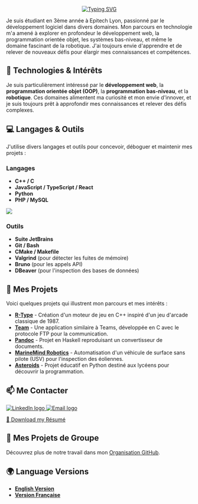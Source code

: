 <p align='center'>
  <a href="https://git.io/typing-svg"><img src="https://readme-typing-svg.demolab.com?font=Fira+Code&duration=2000&pause=1000&color=0A51A1&background=93FF3000&center=true&multiline=true&width=550&height=100&lines=👋+Salut+je+suis+Mael+Rabot!;À+propos+de+moi%3A" alt="Typing SVG" /></a>
</p>

Je suis étudiant en 3ème année à Epitech Lyon, passionné par le développement logiciel dans divers domaines. Mon parcours en technologie m'a amené à explorer en profondeur le développement web, la programmation orientée objet, les systèmes bas-niveau, et même le domaine fascinant de la robotique. J'ai toujours envie d'apprendre et de relever de nouveaux défis pour élargir mes connaissances et compétences.

## 🔧 Technologies & Intérêts
Je suis particulièrement intéressé par le **développement web**, la **programmation orientée objet (OOP)**, la **programmation bas-niveau**, et la **robotique**. Ces domaines alimentent ma curiosité et mon envie d'innover, et je suis toujours prêt à approfondir mes connaissances et relever des défis complexes.

## 💻 Langages & Outils
J'utilise divers langages et outils pour concevoir, déboguer et maintenir mes projets :

### Langages
- **C++ / C**
- **JavaScript / TypeScript / React**
- **Python**
- **PHP / MySQL**

<img src="https://github-readme-stats.vercel.app/api/top-langs/?username=Mael-RABOT&theme=nord&layout=compact&langs_count=6" />

### Outils
- **Suite JetBrains**
- **Git / Bash**
- **CMake / Makefile**
- **Valgrind** (pour détecter les fuites de mémoire)
- **Bruno** (pour les appels API)
- **DBeaver** (pour l'inspection des bases de données)

## 📂 Mes Projets
Voici quelques projets qui illustrent mon parcours et mes intérêts :

- [**R-Type**](https://github.com/ASM-Studios/R-Type) - Création d'un moteur de jeu en C++ inspiré d'un jeu d'arcade classique de 1987.
- [**Team**](https://github.com/Mael-RABOT/microsoftTeams) - Une application similaire à Teams, développée en C avec le protocole FTP pour la communication.
- [**Pandoc**](https://github.com/Mael-RABOT/Pandoc) - Projet en Haskell reproduisant un convertisseur de documents.
- [**MarineMind Robotics**](https://github.com/ASM-Studios/marinemind-robotics-aquabot) - Automatisation d'un véhicule de surface sans pilote (USV) pour l'inspection des éoliennes.
- [**Asteroids**](https://github.com/Mael-RABOT/Asteroids) - Projet éducatif en Python destiné aux lycéens pour découvrir la programmation.

## 📫 Me Contacter

<a href="https://www.linkedin.com/in/mael-rabot/">
  <img src="https://img.shields.io/badge/LinkedIn-0077B5?style=for-the-badge&logo=linkedin&logoColor=white" alt="LinkedIn logo">
</a>
<a href="mailto:mael.rabot@epitech.eu">
  <img src="https://img.shields.io/badge/Email-D14836?style=for-the-badge&logo=gmail&logoColor=white" alt="Email logo">
</a>

[📄 Download my Résumé](./Resume.pdf)

## 👥 Mes Projets de Groupe
Découvrez plus de notre travail dans mon [Organisation GitHub](https://github.com/your-organization-link).

## 🌍 Language Versions
- [**English Version**](README.md)
- [**Version Française**](French.md)
